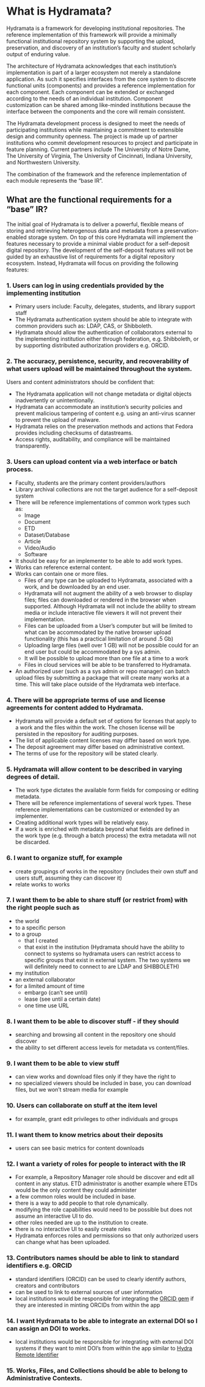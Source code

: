 # What is Hydramata?

Hydramata is a framework for developing institutional repositories. The reference implementation of this framework will provide a minimally functional institutional repository system by supporting the upload, preservation, and discovery of an institution’s faculty and student scholarly output of enduring value.

The architecture of Hydramata acknowledges that each institution’s implementation is part of a larger ecosystem not merely a standalone application. As such it specifies interfaces from the core system to discrete functional units (components) and provides a reference implementation for each component. Each component can be extended or exchanged according to the needs of an individual institution. Component customization can be shared among like-minded institutions because the interface between the components and the core will remain consistent.

The Hydramata development process is designed to meet the needs of participating institutions while maintaining a commitment to extensible design and community openness. The project is made up of partner institutions who commit development resources to project and participate in feature planning. Current partners include The University of Notre Dame, The University of Virginia, The University of Cincinnati, Indiana University, and Northwestern University.

The combination of the framework and the reference implementation of each module represents the “base IR”.

## What are the functional requirements for a “base” IR?

The initial goal of Hydramata is to deliver a powerful, flexible  means of storing and retrieving heterogenous data and metadata from a preservation-enabled storage system. On top of this core Hydramata will implement the features necessary to provide a minimal viable product for a self-deposit digital repository. The development of the self-deposit features will not be guided by an exhaustive list of requirements for a digital repository ecosystem. Instead, Hydramata will focus on providing the following features:

### 1. Users can log in using credentials provided by the implementing institution

- Primary users include: Faculty, delegates, students, and library  support staff
- The Hydramata authentication system should be able to integrate with common providers such as: LDAP, CAS, or Shibboleth.
- Hydramata should allow the authentication of collaborators external to the implementing institution either through federation, e.g. Shibboleth, or by supporting distributed authorization providers e.g. ORCID.

### 2. The accuracy, persistence, security, and recoverability of what users upload will be maintained throughout the system.

Users and content administrators should be confident that:

- The Hydramata application will not change metadata or digital objects inadvertently or unintentionally.
- Hydramata can accommodate an institution’s security policies and prevent malicious tampering of content e.g. using an anti-virus scanner to prevent the upload of malware.
- Hydramata relies on the preservation methods and actions that Fedora provides including checksums of datastreams.
- Access rights, auditability, and compliance will be maintained transparently.

### 3. Users can upload content via a web interface or batch process.

- Faculty, students are the primary content providers/authors
- Library archival collections are not the target audience for a self-deposit system
- There will be reference implementations of common work types such as:
	- Image
	- Document
	- ETD
	- Dataset/Database
	- Article
	- Video/Audio
	- Software
- It should be easy for an implementer to be able to add work types.
- Works can reference external content.
- Works can contain one or more files.
	- Files of any type can be uploaded to Hydramata, associated with a work, and be downloaded by an end user.
	- Hydramata will not augment the ability of a web browser to display files; files can downloaded or rendered in the browser when supported. Although Hydramata will not include the ability to stream media or include interactive file viewers it will not prevent their implementation.
	- Files can be uploaded from a User’s computer but will be limited to what can be accommodated by the native browser upload functionality (this has a practical limitation of around .5 Gb)
	- Uploading large files (well over 1 GB) will not be possible could for an end user but could be accommodated by a sys admin.
	- It will be possible to upload more than one file at a time to a work
	- Files in cloud services will be able to be transferred to Hydramata.
- An authorized user (such as a sys admin or repo manager) can batch upload files by submitting a package that will create many works at a time. This will take place outside of the Hydramata web interface.

### 4. There will be appropriate terms of use and license agreements for content added to Hydramata.

- Hydramata will provide a default set of options for licenses that apply to a work and the files within the work. The chosen license will be persisted in the repository for auditing purposes.
- The list of applicable content licenses may differ based on work type.
- The deposit agreement may differ based on administrative context.
- The terms of use for the repository will be stated clearly.

### 5. Hydramata will allow content to be described in varying degrees of detail.

- The work type dictates the available form fields for composing or editing metadata.
- There will be reference implementations of several work types. These reference implementations can be customized or extended by an implementer.
- Creating additional work types will be relatively easy.
- If a work is enriched with metadata beyond what fields are defined in the work type (e.g. through a batch process) the extra metadata will not be discarded.

### 6. I want to organize stuff, for example

- create groupings of works in the repository (includes their own stuff and users stuff, assuming they can discover it)
- relate works to works

### 7. I want them to be able to share stuff (or restrict from) with the right people such as

- the world
- to a specific person
- to a group
	- that I created
	- that exist in the institution (Hydramata should have the ability to connect to systems so hydramata users can restrict access to specific groups that exist in external system. The two systems we will definitely need to connect to are LDAP and SHIBBOLETH)
- my institution
- an external collaborator
- for a limited amount of time
	- embargo (can’t see until)
	- lease (see until a certain date)
	- one time use URL

### 8. I want them to be able to discover stuff - if they should

- searching and browsing all content in the repository one should discover
- the ability to set different access levels for metadata vs content/files.

### 9. I want them to be able to view stuff

- can view works and download files only if they have the right to
- no specialized viewers should be included in base, you can download files, but we won’t stream media for example

### 10. Users can collaborate on stuff at the item level

- for example, grant edit privileges to other individuals and groups

### 11. I want them to know metrics about their deposits

- users can see basic metrics for content downloads

### 12. I want a variety of roles for people to interact with the IR

- For example, a Repository Manager role should be discover and edit all content in any status. ETD administrator is another example where ETDs would be the only content they could administer
- a few common roles would be included in base.
- there is a way to add people to that role dynamically.
- modifying the role capabilities would need to be possible but does not assume an interactive UI to do.
- other roles needed are up to the institution to create.
- there is no interactive UI to easily create roles
- Hydramata enforces roles and permissions so that only authorized users can change what has been uploaded.

### 13. Contributors names should be able to link to standard identifiers e.g. ORCID

- standard identifiers (ORCID) can be used to clearly identify authors, creators and contributors
- can be used to link to external sources of user information
- local institutions would be responsible for integrating the [ORCID gem](https://github.com/projecthydra-labs/orcid) if they are interested in minting ORCIDs from within the app

### 14. I want Hydramata to be able to integrate an external DOI so I can assign an DOI to works.

- local institutions would be responsible for integrating with external DOI systems if they want to mint DOI’s from within the app similar to [Hydra Remote Identifier](https://github.com/projecthydra-labs/hydra-remote_identifier)

### 15. Works, Files, and Collections should be able to belong to Administrative Contexts.